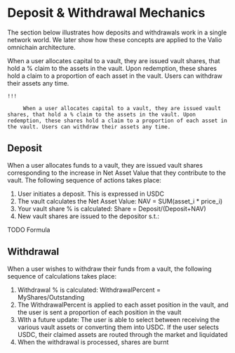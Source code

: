 # Deposit & Withdrawal Mechanics

The section below illustrates how deposits and withdrawals work in a single network world. We later show how these concepts are applied to the Valio omnichain architecture.

When a user allocates capital to a vault, they are issued vault shares, that hold a % claim to the assets in the vault. Upon redemption, these shares hold a claim to a proportion of each asset in the vault. Users can withdraw their assets any time.

    !!!

         When a user allocates capital to a vault, they are issued vault shares, that hold a % claim to the assets in the vault. Upon redemption, these shares hold a claim to a proportion of each asset in the vault. Users can withdraw their assets any time.

## Deposit

When a user allocates funds to a vault, they are issued vault shares corresponding to the increase in Net Asset Value that they contribute to the vault. The following sequence of actions takes place:

1. User initiates a deposit. This is expressed in USDC
2. The vault calculates the Net Asset Value: NAV = SUM(asset_i * price_i)
3. Your vault share % is calculated: Share = Deposit/(Deposit+NAV)
4. New vault shares are issued to the depositor s.t.:

TODO Formula

## Withdrawal

When a user wishes to withdraw their funds from a vault, the following sequence of calculations takes place:

1. Withdrawal % is calculated: WithdrawalPercent = MyShares/Outstanding
2. The WithdrawalPercent is applied to each asset position in the vault, and the user is sent a proportion of each position in the vault
3. WIth a future update: The user is able to select between receiving the various vault assets or converting them into USDC. If the user selects USDC, their claimed assets are routed through the market and liquidated
4. When the withdrawal is processed, shares are burnt